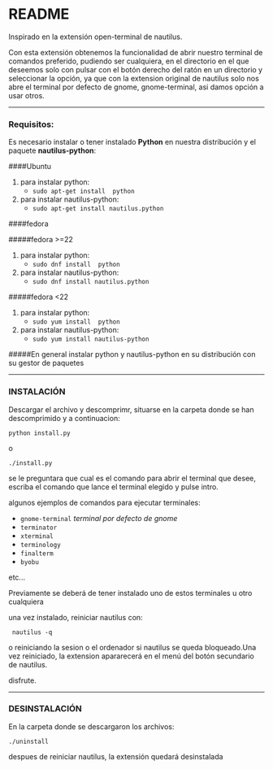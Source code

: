 # README

Inspirado en la extensión open-terminal de nautilus.

Con esta extensión obtenemos la funcionalidad de abrir nuestro terminal de comandos preferido, pudiendo ser cualquiera, en el directorio en el que deseemos solo con pulsar con el botón derecho del ratón en un directorio y seleccionar la opción, ya que con la extension original de nautilus solo nos abre el terminal por defecto de gnome, gnome-terminal, asi damos opción a usar otros.

-----
### Requisitos:
Es necesario instalar o tener instalado **Python** en nuestra distribución y el paquete **nautilus-python**:

####Ubuntu
1. para instalar python:
	* ` sudo apt-get install  python `
2. para instalar nautilus-python:
	* `sudo apt-get install nautilus.python`

####fedora

#####fedora >=22

1. para instalar python:
	* ` sudo dnf install  python `
2. para instalar nautilus-python:
	* `sudo dnf install nautilus.python`

#####fedora <22

1. para instalar python:
	* ` sudo yum install  python `
2. para instalar nautilus-python:
	* `sudo yum install nautilus-python`

#####En general
	instalar python y nautilus-python en su distribución con su gestor de paquetes

------
### INSTALACIÓN
Descargar el archivo y descomprimr, situarse en la carpeta donde se han descomprimido
y a continuacion:

` python install.py `

o

` ./install.py `

   se le preguntara que cual es el comando para abrir el terminal que desee, escriba el comando que lance el terminal elegido y pulse intro.

algunos ejemplos de comandos para ejecutar terminales:
* `gnome-terminal` *terminal por defecto de gnome*
* `terminator`
* `xterminal`
* `terminology`
* `finalterm`
* `byobu`

etc...

Previamente se deberá de tener instalado uno de estos terminales u otro cualquiera

una vez instalado, reiniciar nautilus con:

` nautilus -q`

o reiniciando la sesion o el ordenador si nautilus se queda bloqueado.Una vez reiniciado,
la extension apararecerá en el menú del botón secundario de nautilus.

disfrute.

------
### DESINSTALACIÓN
En la carpeta donde se descargaron los archivos:

   ` ./uninstall `
   
despues de reiniciar nautilus, la extensión quedará desinstalada
